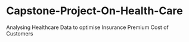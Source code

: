 # Capstone-Project-On-Health-Care
Analysing Healthcare Data to optimise Insurance Premium Cost of Customers
